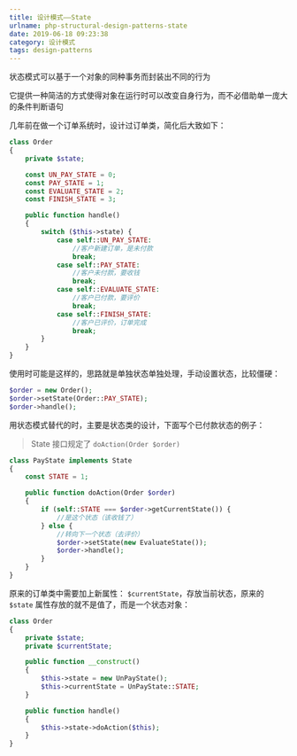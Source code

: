 ```yaml
---
title: 设计模式——State
urlname: php-structural-design-patterns-state
date: 2019-06-18 09:23:38
category: 设计模式
tags: design-patterns
---
```


状态模式可以基于一个对象的同种事务而封装出不同的行为

它提供一种简洁的方式使得对象在运行时可以改变自身行为，而不必借助单一庞大的条件判断语句

<!-- more -->

几年前在做一个订单系统时，设计过订单类，简化后大致如下：

```php
class Order
{
    private $state;

    const UN_PAY_STATE = 0;
    const PAY_STATE = 1;
    const EVALUATE_STATE = 2;
    const FINISH_STATE = 3;

    public function handle()
    {
        switch ($this->state) {
            case self::UN_PAY_STATE:
                //客户新建订单，是未付款
                break;
            case self::PAY_STATE:
                //客户未付款，要收钱
                break;
            case self::EVALUATE_STATE:
                //客户已付款，要评价
                break;
            case self::FINISH_STATE:
                //客户已评价，订单完成
                break;
        }
    }
}
```

使用时可能是这样的，思路就是单独状态单独处理，手动设置状态，比较僵硬：

```php
$order = new Order();
$order->setState(Order::PAY_STATE);
$order->handle();
```

用状态模式替代的时，主要是状态类的设计，下面写个已付款状态的例子：

> State 接口规定了 `doAction(Order $order)`

```php
class PayState implements State
{
    const STATE = 1;

    public function doAction(Order $order)
    {
        if (self::STATE === $order->getCurrentState()) {
            //是这个状态（该收钱了）
        } else {
            //转向下一个状态（去评价）
            $order->setState(new EvaluateState());
            $order->handle();
        }
    }
}
```

原来的订单类中需要加上新属性： `$currentState`，存放当前状态，原来的 `$state` 属性存放的就不是值了，而是一个状态对象：

```php
class Order
{
    private $state;
    private $currentState;

    public function __construct()
    {
        $this->state = new UnPayState();
        $this->currentState = UnPayState::STATE;
    }

    public function handle()
    {
        $this->state->doAction($this);
    }
}
```